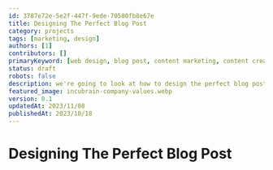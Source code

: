 ```yaml
---
id: 3787e72e-5e2f-447f-9ede-70580fb8e67e
title: Designing The Perfect Blog Post
category: projects
tags: [marketing, design]
authors: [1]
contributors: []
primaryKeyword: [web design, blog post, content marketing, content creation, content design, content strategy]
status: draft
robots: false
description: we're going to look at how to design the perfect blog post. We'll look at the structure, the content, the images, and the SEO. 
featured_image: incubrain-company-values.webp
version: 0.1
updatedAt: 2023/11/08
publishedAt: 2023/10/18
---
```


# Designing The Perfect Blog Post
